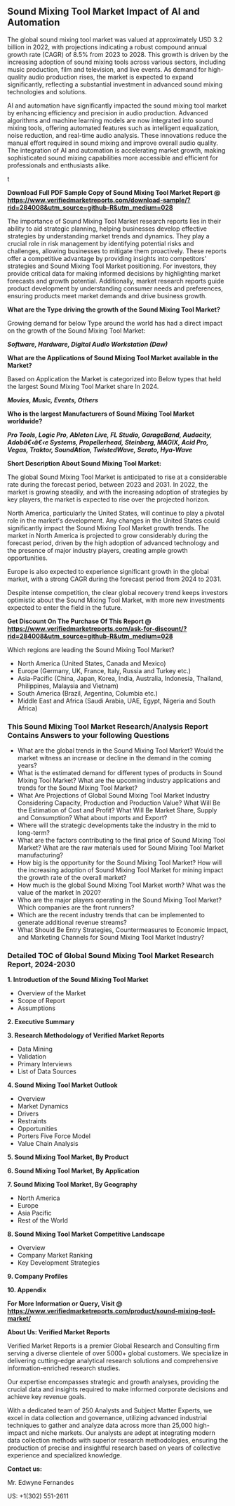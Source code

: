 <h2>Sound Mixing Tool Market Impact of AI and Automation</h2><p>The global sound mixing tool market was valued at approximately USD 3.2 billion in 2022, with projections indicating a robust compound annual growth rate (CAGR) of 8.5% from 2023 to 2028. This growth is driven by the increasing adoption of sound mixing tools across various sectors, including music production, film and television, and live events. As demand for high-quality audio production rises, the market is expected to expand significantly, reflecting a substantial investment in advanced sound mixing technologies and solutions.</p><p>AI and automation have significantly impacted the sound mixing tool market by enhancing efficiency and precision in audio production. Advanced algorithms and machine learning models are now integrated into sound mixing tools, offering automated features such as intelligent equalization, noise reduction, and real-time audio analysis. These innovations reduce the manual effort required in sound mixing and improve overall audio quality. The integration of AI and automation is accelerating market growth, making sophisticated sound mixing capabilities more accessible and efficient for professionals and enthusiasts alike.</p>t</p><p id="" class=""><strong>Download Full PDF Sample Copy of Sound Mixing Tool Market Report @ <a href="https://www.verifiedmarketreports.com/download-sample/?rid=284008&utm_source=github-R&utm_medium=028" target="_blank">https://www.verifiedmarketreports.com/download-sample/?rid=284008&utm_source=github-R&utm_medium=028</a></strong></p><p>The importance of&nbsp;Sound Mixing Tool Market research reports lies in their ability to aid strategic planning, helping businesses develop effective strategies by understanding market trends and dynamics. They play a crucial role in risk management by identifying potential risks and challenges, allowing businesses to mitigate them proactively. These reports offer a competitive advantage by providing insights into competitors' strategies and Sound Mixing Tool Market positioning. For investors, they provide critical data for making informed decisions by highlighting market forecasts and growth potential. Additionally, market research reports guide product development by understanding consumer needs and preferences, ensuring products meet market demands and drive business growth.</p><p><strong>What are the&nbsp;Type driving the growth of the Sound Mixing Tool Market?</strong></p><p id="" class="">Growing demand for below Type around the world has had a direct impact on the growth of the Sound Mixing Tool Market:</p><em><strong>Software, Hardware, Digital Audio Workstation (Daw)</strong></em></p><strong>What are the&nbsp;Applications&nbsp;of Sound Mixing Tool Market available in the Market?</strong></p><p id="" class="">Based on Application the Market is categorized into Below types that held the largest Sound Mixing Tool Market share In 2024.</p><em><strong>Movies, Music, Events, Others</strong></em></p><strong>Who is the largest Manufacturers of Sound Mixing Tool Market worldwide?</strong></p><p><em><strong>Pro Tools, Logic Pro, Ableton Live, FL Studio, GarageBand, Audacity, Adobâ€‹â€‹e Systems, Propellerhead, Steinberg, MAGIX, Acid Pro, Vegas, Traktor, SoundAtion, TwistedWave, Serato, Hya-Wave</strong></em></p><p id="" class=""><strong>Short Description About Sound Mixing Tool Market:</strong></p><p>The global Sound Mixing Tool Market is anticipated to rise at a considerable rate during the forecast period, between 2023 and 2031. In 2022, the market is growing steadily, and with the increasing adoption of strategies by key players, the market is expected to rise over the projected horizon.</p><p>North America, particularly the United States, will continue to play a pivotal role in the market's development. Any changes in the United States could significantly impact the Sound Mixing Tool Market growth trends. The market in North America is projected to grow considerably during the forecast period, driven by the high adoption of advanced technology and the presence of major industry players, creating ample growth opportunities.</p><p>Europe is also expected to experience significant growth in the global market, with a strong CAGR during the forecast period from 2024 to 2031.</p><p>Despite intense competition, the clear global recovery trend keeps investors optimistic about the Sound Mixing Tool Market, with more new investments expected to enter the field in the future.</p><p id="" class=""><strong>Get Discount On The Purchase Of This Report @ <a href="https://www.verifiedmarketreports.com/ask-for-discount/?rid=284008&utm_source=github-R&utm_medium=028" target="_blank">https://www.verifiedmarketreports.com/ask-for-discount/?rid=284008&utm_source=github-R&utm_medium=028</a></strong></p>Which regions are leading the Sound Mixing Tool Market?</p><ul><li>North America (United States, Canada and Mexico)</li><li>Europe (Germany, UK, France, Italy, Russia and Turkey etc.)</li><li>Asia-Pacific (China, Japan, Korea, India, Australia, Indonesia, Thailand, Philippines, Malaysia and Vietnam)</li><li>South America (Brazil, Argentina, Columbia etc.)</li><li>Middle East and Africa (Saudi Arabia, UAE, Egypt, Nigeria and South Africa)</li></ul><h3 id="" class="">This Sound Mixing Tool Market Research/Analysis Report Contains Answers to your following Questions</h3><ul><li>What are the global trends in the Sound Mixing Tool Market? Would the market witness an increase or decline in the demand in the coming years?</li><li>What is the estimated demand for different types of products in Sound Mixing Tool Market? What are the upcoming industry applications and trends for the Sound Mixing Tool Market?</li><li>What Are Projections of Global Sound Mixing Tool Market Industry Considering Capacity, Production and Production Value? What Will Be the Estimation of Cost and Profit? What Will Be Market Share, Supply and Consumption? What about imports and Export?</li><li>Where will the strategic developments take the industry in the mid to long-term?</li><li>What are the factors contributing to the final price of Sound Mixing Tool Market? What are the raw materials used for Sound Mixing Tool Market manufacturing?</li><li>How big is the opportunity for the Sound Mixing Tool Market? How will the increasing adoption of Sound Mixing Tool Market for mining impact the growth rate of the overall market?</li><li>How much is the global Sound Mixing Tool Market worth? What was the value of the market In 2020?</li><li>Who are the major players operating in the Sound Mixing Tool Market? Which companies are the front runners?</li><li>Which are the recent industry trends that can be implemented to generate additional revenue streams?</li><li>What Should Be Entry Strategies, Countermeasures to Economic Impact, and Marketing Channels for Sound Mixing Tool Market Industry?</li></ul><h3 id="" class="">Detailed TOC of Global Sound Mixing Tool Market Research Report, 2024-2030</h3><p id="" class=""><strong>1. Introduction of the Sound Mixing Tool Market</strong></p><ul><li>Overview of the Market</li><li>Scope of Report</li><li>Assumptions</li></ul><p id="" class=""><strong>2. Executive Summary</strong></p><p id="" class=""><strong>3. Research Methodology of Verified Market Reports</strong></p><ul><li>Data Mining</li><li>Validation</li><li>Primary Interviews</li><li>List of Data Sources</li></ul><p id="" class=""><strong>4. Sound Mixing Tool Market Outlook</strong></p><ul><li>Overview</li><li>Market Dynamics</li><li>Drivers</li><li>Restraints</li><li>Opportunities</li><li>Porters Five Force Model</li><li>Value Chain Analysis</li></ul><p id="" class=""><strong>5. Sound Mixing Tool Market, By Product</strong></p><p id="" class=""><strong>6. Sound Mixing Tool Market, By Application</strong></p><p id="" class=""><strong>7. Sound Mixing Tool Market, By Geography</strong></p><ul><li>North America</li><li>Europe</li><li>Asia Pacific</li><li>Rest of the World</li></ul><p id="" class=""><strong>8. Sound Mixing Tool Market Competitive Landscape</strong></p><ul><li>Overview</li><li>Company Market Ranking</li><li>Key Development Strategies</li></ul><p id="" class=""><strong>9. Company Profiles</strong></p><p id="" class=""><strong>10. Appendix</strong></p><p id="" class=""><strong>For More Information or Query, Visit @ <a href="https://www.verifiedmarketreports.com/product/sound-mixing-tool-market/" target="_blank">https://www.verifiedmarketreports.com/product/sound-mixing-tool-market/</a></strong></p><p id="" class=""><strong>About Us: Verified Market Reports</strong></p><p id="" class="">Verified Market Reports is a premier Global Research and Consulting firm serving a diverse clientele of over 5000+ global customers. We specialize in delivering cutting-edge analytical research solutions and comprehensive information-enriched research studies.</p><p id="" class="">Our expertise encompasses strategic and growth analyses, providing the crucial data and insights required to make informed corporate decisions and achieve key revenue goals.</p><p id="" class="">With a dedicated team of 250 Analysts and Subject Matter Experts, we excel in data collection and governance, utilizing advanced industrial techniques to gather and analyze data across more than 25,000 high-impact and niche markets. Our analysts are adept at integrating modern data collection methods with superior research methodologies, ensuring the production of precise and insightful research based on years of collective experience and specialized knowledge.</p><p id="" class=""><strong>Contact us:</strong></p><p id="" class="">Mr. Edwyne Fernandes</p><p id="" class="">US: +1(302) 551-2611</p>